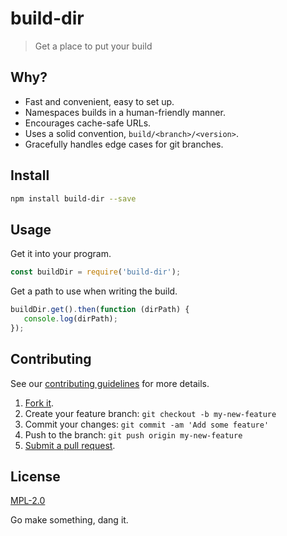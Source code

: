 # build-dir

> Get a place to put your build

## Why?

 - Fast and convenient, easy to set up.
 - Namespaces builds in a human-friendly manner.
 - Encourages cache-safe URLs.
 - Uses a solid convention, `build/<branch>/<version>`.
 - Gracefully handles edge cases for git branches.

## Install

````sh
npm install build-dir --save
````

## Usage

Get it into your program.
````javascript
const buildDir = require('build-dir');
````

Get a path to use when writing the build.
````javascript
buildDir.get().then(function (dirPath) {
   console.log(dirPath);
});
````

## Contributing
See our [contributing guidelines](https://github.com/sholladay/build-dir/blob/master/CONTRIBUTING.md "The guidelines for being involved in this project.") for more details.

1. [Fork it](https://github.com/sholladay/build-dir/fork).
2. Create your feature branch: `git checkout -b my-new-feature`
3. Commit your changes: `git commit -am 'Add some feature'`
4. Push to the branch: `git push origin my-new-feature`
5. [Submit a pull request](https://github.com/sholladay/build-dir/compare "Submit code to this repo now for review.").

## License
[MPL-2.0](https://github.com/sholladay/build-dir/blob/master/LICENSE "The license for build-dir.")

Go make something, dang it.
